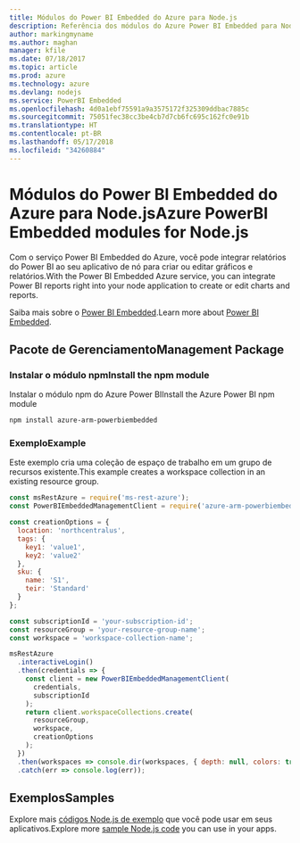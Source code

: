 ```yaml
---
title: Módulos do Power BI Embedded do Azure para Node.js
description: Referência dos módulos do Azure Power BI Embedded para Node.js
author: markingmyname
ms.author: maghan
manager: kfile
ms.date: 07/18/2017
ms.topic: article
ms.prod: azure
ms.technology: azure
ms.devlang: nodejs
ms.service: PowerBI Embedded
ms.openlocfilehash: 4d0a1ebf75591a9a3575172f325309ddbac7885c
ms.sourcegitcommit: 75051fec38cc3be4cb7d7cb6fc695c162fc0e91b
ms.translationtype: HT
ms.contentlocale: pt-BR
ms.lasthandoff: 05/17/2018
ms.locfileid: "34260884"
---
```

# <a name="azure-powerbi-embedded-modules-for-nodejs"></a><span data-ttu-id="85b38-103">Módulos do Power BI Embedded do Azure para Node.js</span><span class="sxs-lookup"><span data-stu-id="85b38-103">Azure PowerBI Embedded modules for Node.js</span></span>

<span data-ttu-id="85b38-104">Com o serviço Power BI Embedded do Azure, você pode integrar relatórios do Power BI ao seu aplicativo de nó para criar ou editar gráficos e relatórios.</span><span class="sxs-lookup"><span data-stu-id="85b38-104">With the Power BI Embedded Azure service, you can integrate Power BI reports right into your node application to create or edit charts and reports.</span></span>

<span data-ttu-id="85b38-105">Saiba mais sobre o [Power BI Embedded](https://powerbi.microsoft.com/documentation/powerbi-developer-embedding/).</span><span class="sxs-lookup"><span data-stu-id="85b38-105">Learn more about [Power BI Embedded](https://powerbi.microsoft.com/documentation/powerbi-developer-embedding/).</span></span>

## <a name="management-package"></a><span data-ttu-id="85b38-106">Pacote de Gerenciamento</span><span class="sxs-lookup"><span data-stu-id="85b38-106">Management Package</span></span>

### <a name="install-the-npm-module"></a><span data-ttu-id="85b38-107">Instalar o módulo npm</span><span class="sxs-lookup"><span data-stu-id="85b38-107">Install the npm module</span></span>

<span data-ttu-id="85b38-108">Instalar o módulo npm do Azure Power BI</span><span class="sxs-lookup"><span data-stu-id="85b38-108">Install the Azure Power BI npm module</span></span>

```bash
npm install azure-arm-powerbiembedded
```

### <a name="example"></a><span data-ttu-id="85b38-109">Exemplo</span><span class="sxs-lookup"><span data-stu-id="85b38-109">Example</span></span>

<span data-ttu-id="85b38-110">Este exemplo cria uma coleção de espaço de trabalho em um grupo de recursos existente.</span><span class="sxs-lookup"><span data-stu-id="85b38-110">This example creates a workspace collection in an existing resource group.</span></span>

```javascript
const msRestAzure = require('ms-rest-azure');
const PowerBIEmbeddedManagementClient = require('azure-arm-powerbiembedded');

const creationOptions = {
  location: 'northcentralus',
  tags: {
    key1: 'value1',
    key2: 'value2'
  },
  sku: {
    name: 'S1',
    teir: 'Standard'
  }
};

const subscriptionId = 'your-subscription-id';
const resourceGroup = 'your-resource-group-name';
const workspace = 'workspace-collection-name';

msRestAzure
  .interactiveLogin()
  .then(credentials => {
    const client = new PowerBIEmbeddedManagementClient(
      credentials,
      subscriptionId
    );
    return client.workspaceCollections.create(
      resourceGroup,
      workspace,
      creationOptions
    );
  })
  .then(workspaces => console.dir(workspaces, { depth: null, colors: true }))
  .catch(err => console.log(err));
```

## <a name="samples"></a><span data-ttu-id="85b38-111">Exemplos</span><span class="sxs-lookup"><span data-stu-id="85b38-111">Samples</span></span>

<span data-ttu-id="85b38-112">Explore mais [códigos Node.js de exemplo](https://azure.microsoft.com/resources/samples/?platform=nodejs) que você pode usar em seus aplicativos.</span><span class="sxs-lookup"><span data-stu-id="85b38-112">Explore more [sample Node.js code](https://azure.microsoft.com/resources/samples/?platform=nodejs) you can use in your apps.</span></span>
